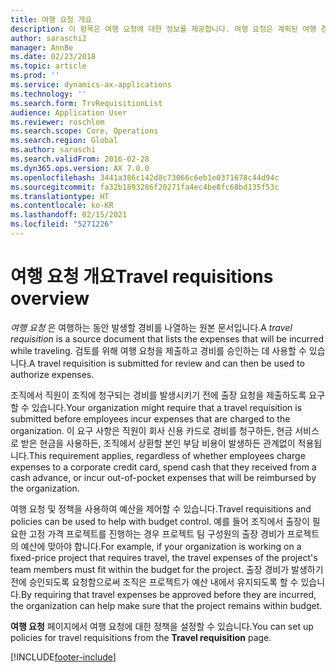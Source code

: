 ```yaml
---
title: 여행 요청 개요
description: 이 항목은 여행 요청에 대한 정보를 제공합니다. 여행 요청은 계획된 여행 경비를 문서화합니다.
author: saraschi2
manager: AnnBe
ms.date: 02/23/2018
ms.topic: article
ms.prod: ''
ms.service: dynamics-ax-applications
ms.technology: ''
ms.search.form: TrvRequisitionList
audience: Application User
ms.reviewer: roschlom
ms.search.scope: Core, Operations
ms.search.region: Global
ms.author: saraschi
ms.search.validFrom: 2016-02-28
ms.dyn365.ops.version: AX 7.0.0
ms.openlocfilehash: 3441a386c142d8c73066c6eb1e0371678c44d94c
ms.sourcegitcommit: fa32b1893286f20271fa4ec4be8fc68bd135f53c
ms.translationtype: HT
ms.contentlocale: ko-KR
ms.lasthandoff: 02/15/2021
ms.locfileid: "5271226"
---
```

# <a name="travel-requisitions-overview"></a><span data-ttu-id="12ab8-104">여행 요청 개요</span><span class="sxs-lookup"><span data-stu-id="12ab8-104">Travel requisitions overview</span></span>

<span data-ttu-id="12ab8-105">*여행 요청* 은 여행하는 동안 발생할 경비를 나열하는 원본 문서입니다.</span><span class="sxs-lookup"><span data-stu-id="12ab8-105">A *travel requisition* is a source document that lists the expenses that will be incurred while traveling.</span></span> <span data-ttu-id="12ab8-106">검토를 위해 여행 요청을 제출하고 경비를 승인하는 데 사용할 수 있습니다.</span><span class="sxs-lookup"><span data-stu-id="12ab8-106">A travel requisition is submitted for review and can then be used to authorize expenses.</span></span>

<span data-ttu-id="12ab8-107">조직에서 직원이 조직에 청구되는 경비를 발생시키기 전에 출장 요청을 제출하도록 요구할 수 있습니다.</span><span class="sxs-lookup"><span data-stu-id="12ab8-107">Your organization might require that a travel requisition is submitted before employees incur expenses that are charged to the organization.</span></span> <span data-ttu-id="12ab8-108">이 요구 사항은 직원이 회사 신용 카드로 경비를 청구하든, 현금 서비스로 받은 현금을 사용하든, 조직에서 상환할 본인 부담 비용이 발생하든 관계없이 적용됩니다.</span><span class="sxs-lookup"><span data-stu-id="12ab8-108">This requirement applies, regardless of whether employees charge expenses to a corporate credit card, spend cash that they received from a cash advance, or incur out-of-pocket expenses that will be reimbursed by the organization.</span></span>

<span data-ttu-id="12ab8-109">여행 요청 및 정책을 사용하여 예산을 제어할 수 있습니다.</span><span class="sxs-lookup"><span data-stu-id="12ab8-109">Travel requisitions and policies can be used to help with budget control.</span></span> <span data-ttu-id="12ab8-110">예를 들어 조직에서 출장이 필요한 고정 가격 프로젝트를 진행하는 경우 프로젝트 팀 구성원의 출장 경비가 프로젝트의 예산에 맞아야 합니다.</span><span class="sxs-lookup"><span data-stu-id="12ab8-110">For example, if your organization is working on a fixed-price project that requires travel, the travel expenses of the project's team members must fit within the budget for the project.</span></span> <span data-ttu-id="12ab8-111">출장 경비가 발생하기 전에 승인되도록 요청함으로써 조직은 프로젝트가 예산 내에서 유지되도록 할 수 있습니다.</span><span class="sxs-lookup"><span data-stu-id="12ab8-111">By requiring that travel expenses be approved before they are incurred, the organization can help make sure that the project remains within budget.</span></span>

<span data-ttu-id="12ab8-112">**여행 요청** 페이지에서 여행 요청에 대한 정책을 설정할 수 있습니다.</span><span class="sxs-lookup"><span data-stu-id="12ab8-112">You can set up policies for travel requisitions from the **Travel requisition** page.</span></span>


[!INCLUDE[footer-include](../includes/footer-banner.md)]